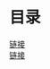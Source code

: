 # 目录

[链接](http://www.cnblogs.com/IcanFixIt/p/7518146.html)  
[链接](http://www.ruanyifeng.com/blog/2016/09/software-architecture.html)
